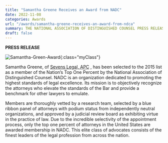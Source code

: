 ```yaml
---
title: "Samantha Greene Receives an Award from NADC"
date: 2022-11-08
categories: Awards
url: "/awards/samantha-greene-receives-an-award-from-ndca"
summary: THE NATIONAL ASSOCIATION OF DISTINGUISHED COUNSEL PRESS RELEASE Samantha Greene, of Sevens Legal, APC, has been selected to the 2015 list as a member of the Nation’s Top One Percent by the National Association of Distinguished Counsel.  NADC is an organization dedicated to promoting the highest standards of legal excellence.  Its mission is to objectively
draft: false
---
```


**PRESS RELEASE**

![Samantha-Green-Award](/img/Samantha-Green-Award.png "Samantha-Green-Award"){:class="myClass"}

Samantha Greene, of [Sevens Legal, APC](https://www.sevenslegal.com/ "Sevens Legal, APC") , has been selected to the 2015 list as a member of the Nation’s Top One Percent by the National Association of Distinguished Counsel.  NADC is an organization dedicated to promoting the highest standards of legal excellence.  Its mission is to objectively recognize the attorneys who elevate the standards of the Bar and provide a benchmark for other lawyers to emulate.

Members are thoroughly vetted by a research team, selected by a blue ribbon panel of attorneys with podium status from independently neutral organizations, and approved by a judicial review board as exhibiting virtue in the practice of law.  Due to the incredible selectivity of the appointment process, only the top one percent of attorneys in the United States are awarded membership in NADC.  This elite class of advocates consists of the finest leaders of the legal profession from across the nation.